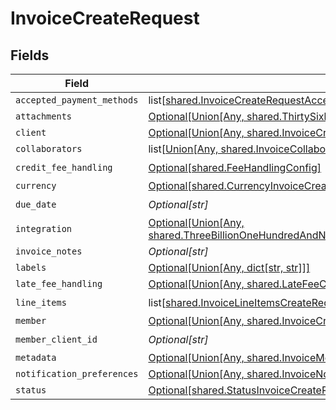 # InvoiceCreateRequest


## Fields

| Field                                                                                                                                                                                                                                          | Type                                                                                                                                                                                                                                           | Required                                                                                                                                                                                                                                       | Description                                                                                                                                                                                                                                    |
| ---------------------------------------------------------------------------------------------------------------------------------------------------------------------------------------------------------------------------------------------- | ---------------------------------------------------------------------------------------------------------------------------------------------------------------------------------------------------------------------------------------------- | ---------------------------------------------------------------------------------------------------------------------------------------------------------------------------------------------------------------------------------------------- | ---------------------------------------------------------------------------------------------------------------------------------------------------------------------------------------------------------------------------------------------- |
| `accepted_payment_methods`                                                                                                                                                                                                                     | list[[shared.InvoiceCreateRequestAcceptedPaymentMethods](undefined/models/shared/invoicecreaterequestacceptedpaymentmethods.md)]                                                                                                               | :heavy_minus_sign:                                                                                                                                                                                                                             | N/A                                                                                                                                                                                                                                            |
| `attachments`                                                                                                                                                                                                                                  | [Optional[Union[Any, shared.ThirtySixb041d426951ffff76360faf03ef8ae938bed9739e6ad9f51acb982782296a2]]](undefined/models/shared/invoicecreaterequestattachments.md)                                                                             | :heavy_minus_sign:                                                                                                                                                                                                                             | N/A                                                                                                                                                                                                                                            |
| `client`                                                                                                                                                                                                                                       | [Optional[Union[Any, shared.InvoiceCreateRequestClient2]]](undefined/models/shared/invoicecreaterequestclient.md)                                                                                                                              | :heavy_minus_sign:                                                                                                                                                                                                                             | N/A                                                                                                                                                                                                                                            |
| `collaborators`                                                                                                                                                                                                                                | list[[Union[Any, shared.InvoiceCollaboratorCreateRequest]](undefined/models/shared/invoicecreaterequestcollaborators.md)]                                                                                                                      | :heavy_minus_sign:                                                                                                                                                                                                                             | N/A                                                                                                                                                                                                                                            |
| `credit_fee_handling`                                                                                                                                                                                                                          | [Optional[shared.FeeHandlingConfig]](undefined/models/shared/feehandlingconfig.md)                                                                                                                                                             | :heavy_check_mark:                                                                                                                                                                                                                             | N/A                                                                                                                                                                                                                                            |
| `currency`                                                                                                                                                                                                                                     | [Optional[shared.CurrencyInvoiceCreateRequest]](undefined/models/shared/currencyinvoicecreaterequest.md)                                                                                                                                       | :heavy_minus_sign:                                                                                                                                                                                                                             | N/A                                                                                                                                                                                                                                            |
| `due_date`                                                                                                                                                                                                                                     | *Optional[str]*                                                                                                                                                                                                                                | :heavy_check_mark:                                                                                                                                                                                                                             | N/A                                                                                                                                                                                                                                            |
| `integration`                                                                                                                                                                                                                                  | [Optional[Union[Any, shared.ThreeBillionOneHundredAndNinetyMillionSixHundredAndEightyFiveThousandEightHundredAndThirtyTwoa4970525ea5b0803efff0b36a0202062e1fd8a0bc187acbe156461]]](undefined/models/shared/invoicecreaterequestintegration.md) | :heavy_minus_sign:                                                                                                                                                                                                                             | N/A                                                                                                                                                                                                                                            |
| `invoice_notes`                                                                                                                                                                                                                                | *Optional[str]*                                                                                                                                                                                                                                | :heavy_minus_sign:                                                                                                                                                                                                                             | N/A                                                                                                                                                                                                                                            |
| `labels`                                                                                                                                                                                                                                       | [Optional[Union[Any, dict[str, str]]]](undefined/models/shared/invoicecreaterequestlabels.md)                                                                                                                                                  | :heavy_minus_sign:                                                                                                                                                                                                                             | N/A                                                                                                                                                                                                                                            |
| `late_fee_handling`                                                                                                                                                                                                                            | [Optional[Union[Any, shared.LateFeeConfigUpdate]]](undefined/models/shared/invoicecreaterequestlatefeehandling.md)                                                                                                                             | :heavy_minus_sign:                                                                                                                                                                                                                             | N/A                                                                                                                                                                                                                                            |
| `line_items`                                                                                                                                                                                                                                   | list[[shared.InvoiceLineItemsCreateRequest](undefined/models/shared/invoicelineitemscreaterequest.md)]                                                                                                                                         | :heavy_check_mark:                                                                                                                                                                                                                             | N/A                                                                                                                                                                                                                                            |
| `member`                                                                                                                                                                                                                                       | [Optional[Union[Any, shared.InvoiceCreateRequestMember2]]](undefined/models/shared/invoicecreaterequestmember.md)                                                                                                                              | :heavy_minus_sign:                                                                                                                                                                                                                             | N/A                                                                                                                                                                                                                                            |
| `member_client_id`                                                                                                                                                                                                                             | *Optional[str]*                                                                                                                                                                                                                                | :heavy_check_mark:                                                                                                                                                                                                                             | N/A                                                                                                                                                                                                                                            |
| `metadata`                                                                                                                                                                                                                                     | [Optional[Union[Any, shared.InvoiceMetadata]]](undefined/models/shared/invoicecreaterequestmetadata.md)                                                                                                                                        | :heavy_minus_sign:                                                                                                                                                                                                                             | N/A                                                                                                                                                                                                                                            |
| `notification_preferences`                                                                                                                                                                                                                     | [Optional[Union[Any, shared.InvoiceNotificationPreferences]]](undefined/models/shared/invoicecreaterequestnotificationpreferences.md)                                                                                                          | :heavy_minus_sign:                                                                                                                                                                                                                             | N/A                                                                                                                                                                                                                                            |
| `status`                                                                                                                                                                                                                                       | [Optional[shared.StatusInvoiceCreateRequest]](undefined/models/shared/statusinvoicecreaterequest.md)                                                                                                                                           | :heavy_minus_sign:                                                                                                                                                                                                                             | N/A                                                                                                                                                                                                                                            |